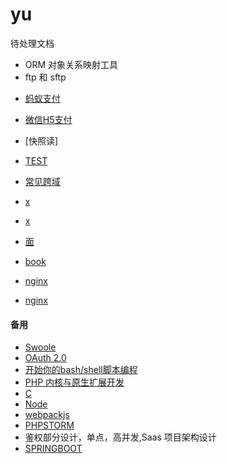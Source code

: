 # yu
待处理文档
- ORM 对象关系映射工具
- ftp 和 sftp
+ [蚂蚁支付](https://pay.weixin.qq.com/wiki/doc/api/index.html)
+ [微信H5支付](https://pay.weixin.qq.com/wiki/doc/api/H5.php?chapter=15_4)

+ [快照读]
+ [TEST](https://learnku.com/php/t/47623)
+ [常见跨域](https://segmentfault.com/a/1190000011145364)

- [x](https://www.jianshu.com/p/8c17e4357502)
- [x](https://www.cnblogs.com/shixiuxian/p/11230939.html)
- [面](https://learnku.com/articles/47414)
- [book](https://www.kancloud.cn/martist/be_new_friends/1736333)

- [nginx](https://www.kancloud.cn/lijianlin/nginx/1196082)
- [nginx](https://www.runoob.com/w3cnote/nginx-setup-intro.html)
#### 备用
- [Swoole](https://www.swoole.com/)
- [OAuth 2.0](http://www.ruanyifeng.com/blog/2014/05/oauth_2_0.html)
- [开始你的bash/shell脚本编程](https://www.jianshu.com/p/5568d311fb5a)
- [PHP 内核与原生扩展开发](https://learnku.com/docs/php-internals/php7)
- [C](https://www.runoob.com/cprogramming/c-tutorial.html)
- [Node](http://nodejs.cn/)
- [webpackjs](https://www.webpackjs.com/concepts/)
- [PHPSTORM](https://www.jetbrains.com/help/phpstorm/quick-start-guide-phpstorm.html)
- 鉴权部分设计，单点，高并发,Saas 项目架构设计
- [SPRINGBOOT](https://mp.weixin.qq.com/s?__biz=Mzg2NTAzMTExNg==&mid=2247483724&idx=1&sn=77ce80187dbfdbaaafa0366f6a0c9151&scene=19#wechat_redirect)